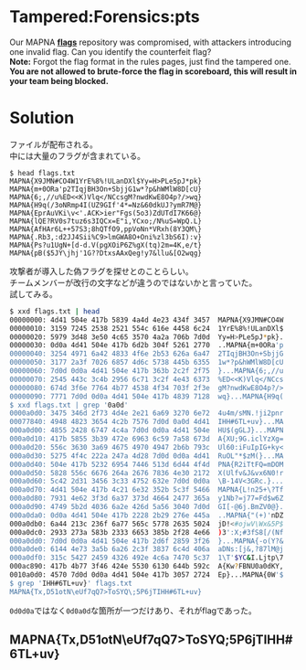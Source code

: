 # Tampered:Forensics:pts
Our MAPNA **[flags](tampered_6fb083f974d05371cef19c0e585ba5c59da23aa8.txz)** repository was compromised, with attackers introducing one invalid flag. Can you identify the counterfeit flag?  
**Note:** Forgot the flag format in the rules pages, just find the tampered one.  
**You are not allowed to brute-force the flag in scoreboard, this will result in your team being blocked.**  

# Solution
ファイルが配布される。  
中には大量のフラグが含まれている。  
```
$ head flags.txt
MAPNA{X9JMN#CO4W1YrE%8%!ULanDXl$Yy=H>PLe5pJ*pk}
MAPNA{m+0ORa'p2TIqjBH3On+SbjjG1w*?p&hWMlW8D[cU}
MAPNA{6;,//u%ED<<K)Vlq</NCcsgM?nwdKwE8O4p?/>wq}
MAPNA{H9q(/3oNRmp4I(UZ9GIf'4*=Nz&60dkUJ?ymR7M@}
MAPNA{EprAuVKi\v<'.ACK>ier"Fgs(5o3)ZdUTdI7K66@}
MAPNA{lQE?RV0s7tuz6s3IQCx=E"i,YCxo;/N%uS=WpQ.L}
MAPNA{AfHAr6L++57S3;8hQTfO9,ppVoNn*VRxh(8Y3QM\}
MAPNA{.Rb3,:d2JJ4Sii%C9>lmGWA8O+Oni%zl3bS6I):v}
MAPNA{Ps?u1UgN+[d-d.V(pgXOiP6Z%gX(tq)2m=4K,e/t}
MAPNA{pB($5JY\jhj'1G??DtxsAAxQeg!y7&llu&[O2wqg}
```
攻撃者が導入した偽フラグを探せとのことらしい。  
チームメンバーが改行の文字などが違うのではないかと言っていた。  
試してみる。  
```bash
$ xxd flags.txt | head
00000000: 4d41 504e 417b 5839 4a4d 4e23 434f 3457  MAPNA{X9JMN#CO4W
00000010: 3159 7245 2538 2521 554c 616e 4458 6c24  1YrE%8%!ULanDXl$
00000020: 5979 3d48 3e50 4c65 3570 4a2a 706b 7d0d  Yy=H>PLe5pJ*pk}.
00000030: 0d0a 4d41 504e 417b 6d2b 304f 5261 2770  ..MAPNA{m+0ORa'p
00000040: 3254 4971 6a42 4833 4f6e 2b53 626a 6a47  2TIqjBH3On+SbjjG
00000050: 3177 2a3f 7026 6857 4d6c 5738 445b 6355  1w*?p&hWMlW8D[cU
00000060: 7d0d 0d0a 4d41 504e 417b 363b 2c2f 2f75  }...MAPNA{6;,//u
00000070: 2545 443c 3c4b 2956 6c71 3c2f 4e43 6373  %ED<<K)Vlq</NCcs
00000080: 674d 3f6e 7764 4b77 4538 4f34 703f 2f3e  gM?nwdKwE8O4p?/>
00000090: 7771 7d0d 0d0a 4d41 504e 417b 4839 7128  wq}...MAPNA{H9q(
$ xxd flags.txt | grep '0a0d'
0000a0d0: 3475 346d 2f73 4d4e 2e21 6a69 3270 6e72  4u4m/sMN.!ji2pnr
00077840: 4948 4823 3654 4c2b 7576 7d0d 0a0d 4d41  IHH#6TL+uv}...MA
000a0d00: 4855 2428 6747 4c4a 7d0d 0d0a 4d41 504e  HU$(gGLJ}...MAPN
000a0d10: 417b 5855 3b39 472e 6963 6c59 7a58 673d  A{XU;9G.iclYzXg=
000a0d20: 556c 3630 3a69 4675 4970 4947 2b6b 793c  Ul60:iFuIpIG+ky<
000a0d30: 5275 4f4c 222a 247a 4d28 7d0d 0d0a 4d41  RuOL"*$zM(}...MA
000a0d40: 504e 417b 5232 6954 7446 513d 6d44 4f4d  PNA{R2iTtFQ=mDOM
000a0d50: 5828 556c 6676 264a 2676 7836 4e30 2172  X(Ulfv&J&vx6N0!r
000a0d60: 5c42 2d31 3456 3c33 4752 632e 7d0d 0d0a  \B-14V<3GRc.}...
000a0d70: 4d41 504e 417b 4c21 6e32 352b 5c3f 5466  MAPNA{L!n25+\?Tf
000a0d80: 7931 4e62 3f3d 6a37 373d 4664 2477 365a  y1Nb?=j77=Fd$w6Z
000a0d90: 4749 5b2d 4036 6a2e 426d 5a56 3040 7d0d  GI[-@6j.BmZV0@}.
000a0da0: 0d0a 4d41 504e 417b 2228 2b29 276e 445a  ..MAPNA{"(+)'nDZ
000a0db0: 6a44 213c 236f 6a77 565c 5778 2635 5024  jD!<#ojwV\Wx&5P$
000a0dc0: 2933 273a 583b 2333 6653 385b 2f28 4e66  )3':X;#3fS8[/(Nf
000a0dd0: 7d0d 0d0a 4d41 504e 417b 2d6f 2859 3f26  }...MAPNA{-o(Y?&
000a0de0: 6144 4e73 3a5b 6a26 2c3f 3837 6c4d 406a  aDNs:[j&,?87lM@j
000a0df0: 315c 5427 2459 4326 492e 4c6a 7470 5c37  1\T'$YC&I.Ljtp\7
000ac890: 417b 4b77 3f46 424e 5530 6130 644b 592c  A{Kw?FBNU0a0dKY,
0010a0d0: 4570 7d0d 0d0a 4d41 504e 417b 3057 2724  Ep}...MAPNA{0W'$
$ grep 'IHH#6TL+uv}' flags.txt
MAPNA{Tx,D51otN\eUf7qQ7>ToSYQ\;5P6jTIHH#6TL+uv}
```
`0d0d0a`ではなく`0d0a0d`な箇所が一つだけあり、それがflagであった。  

## MAPNA{Tx,D51otN\eUf7qQ7>ToSYQ\;5P6jTIHH#6TL+uv}